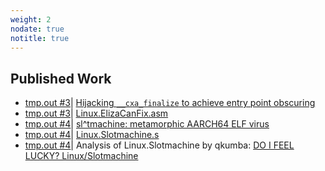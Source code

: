 ```yaml
---
weight: 2
nodate: true
notitle: true
---
```

## Published Work
* [tmp.out #3](https://tmpout.sh/3)| [Hijacking `__cxa_finalize` to achieve entry point obscuring](https://tmpout.sh/3/04.html)
* [tmp.out #3](https://tmpout.sh/3)| [Linux.ElizaCanFix.asm](https://tmpout.sh/3/Linux.ElizaCanFix.asm)
* [tmp.out #4](https://tmpout.sh/4)| [sl^tmachine: metamorphic AARCH64 ELF virus](https://tmpout.sh/4/7.html)
* [tmp.out #4](https://tmpout.sh/4)| [Linux.Slotmachine.s](https://tmpout.sh/4/Linux.Slotmachine.s)
* [tmp.out #4](https://tmpout.sh/4)| Analysis of Linux.Slotmachine by qkumba: [DO I FEEL LUCKY? Linux/Slotmachine](https://tmpout.sh/4/6.html)

